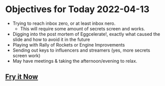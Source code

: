 # Objectives for Today 2022-04-13

- Trying to reach inbox zero, or at least inbox nero.
  - This will require some amount of secrets screen and works.
- Digging into the post mortem of Eggcelerate!, exactly what caused the slide and how to avoid it in the future
- Playing with Rally of Rockets or Engine Improvements
- Sending out keys to influencers and streamers (yes, more secrets screen work)
- May have meetings & taking the afternoon/evening to relax.

## [Fry it Now](https://store.steampowered.com/app/1902100/Winter_Eggspansion_for_Eggcelerate/)
